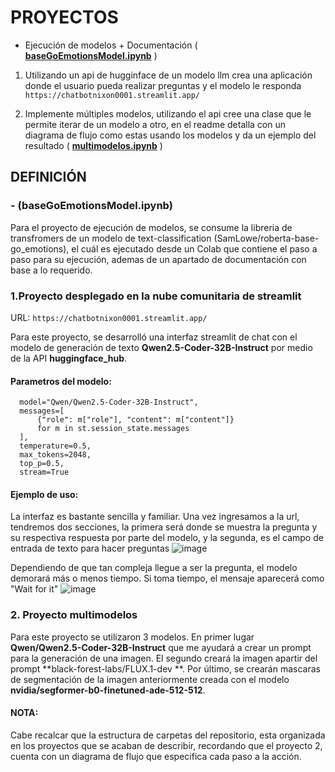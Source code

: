 # PROYECTOS
- Ejecución de modelos + Documentación ( **[baseGoEmotionsModel.ipynb](https://colab.research.google.com/drive/1g_yW9PbZdXCIUDb5eoGlNConmGmmGwRc?usp=sharing)** )
  
1. Utilizando un api de hugginface de un modelo llm crea una aplicación donde el usuario pueda realizar preguntas y el modelo le responda
 ```https://chatbotnixon0001.streamlit.app/```

3. Implemente múltiples modelos, utilizando el api cree una clase que le permite iterar de un modelo a otro, en el readme detalla con un diagrama de flujo como estas usando los modelos y da un ejemplo del resultado ( **[multimodelos.ipynb](https://colab.research.google.com/drive/1dNvOXp48LZDWtnFowuYupBJzPbporGc3?usp=sharing)** )


## DEFINICIÓN

### - **(baseGoEmotionsModel.ipynb)**
Para el proyecto de ejecución de modelos, se consume la libreria de transfromers de un modelo de text-classification (SamLowe/roberta-base-go_emotions), el cuál es ejecutado desde un Colab que contiene el paso a paso para su ejecución, ademas de un apartado de documentación con base a lo requerido.

### 1.Proyecto desplegado en la nube comunitaria de streamlit
URL:
```https://chatbotnixon0001.streamlit.app/```

Para este proyecto, se desarrolló una interfaz streamlit de chat con el modelo de generación de texto **Qwen2.5-Coder-32B-Instruct** por medio de la API **huggingface_hub**. 

#### **Parametros del modelo:**
```
  model="Qwen/Qwen2.5-Coder-32B-Instruct",
  messages=[
      {"role": m["role"], "content": m["content"]}
      for m in st.session_state.messages
  ],
  temperature=0.5,
  max_tokens=2048,
  top_p=0.5,
  stream=True
```
#### **Ejemplo de uso:**
La interfaz es bastante sencilla y familiar. Una vez ingresamos a la url, tendremos dos secciones, la primera será donde se muestra la pregunta y su respectiva respuesta por parte del modelo, y la segunda, es el campo de entrada de texto para hacer preguntas
![image](https://github.com/user-attachments/assets/f7308447-8cfb-4d07-bf49-9d09d29ff1aa)

Dependiendo de que tan compleja llegue a ser la pregunta, el modelo demorará más o menos tiempo. Si toma tiempo, el mensaje aparecerá como "Wait for it"
![image](https://github.com/user-attachments/assets/4e65ae78-8307-4058-bcf3-b659480a10e5)

### 2. Proyecto multimodelos

Para este proyecto se utilizaron 3 modelos. En primer lugar **Qwen/Qwen2.5-Coder-32B-Instruct** que me ayudará a crear un prompt para la generación de una imagen. El segundo creará la imagen apartir del prompt **black-forest-labs/FLUX.1-dev **. Por último, se crearán  mascaras de segmentación de la imagen anteriormente creada con el modelo **nvidia/segformer-b0-finetuned-ade-512-512**.

#### NOTA:

Cabe recalcar que la estructura de carpetas del repositorio, esta organizada en los proyectos que se acaban de describir, recordando que el proyecto 2, cuenta con un diagrama de flujo que especifica cada paso a la acción.
